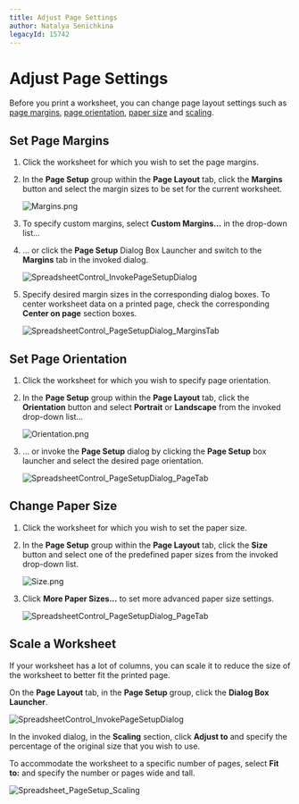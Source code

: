 ```yaml
---
title: Adjust Page Settings
author: Natalya Senichkina
legacyId: 15742
---
```

# Adjust Page Settings
Before you print a worksheet, you can change page layout settings such as [page margins](#margins), [page orientation](#orientation), [paper size](#size) and [scaling](#scale).

## <a name="margins"/>Set Page Margins
1. Click the worksheet for which you wish to set the page margins.
2. In the **Page Setup** group within the **Page Layout** tab, click the **Margins** button and select the margin sizes to be set for the current worksheet.
	
	![Margins.png](../../../images/img21167.png)
3. To specify custom margins, select **Custom Margins...** in the drop-down list...
4. ... or click the **Page Setup** Dialog Box Launcher and switch to the **Margins** tab in the invoked dialog.
	
	![SpreadsheetControl_InvokePageSetupDialog](../../../images/img118304.png)
5. Specify desired margin sizes in the corresponding dialog boxes. To center worksheet data on a printed page, check the corresponding **Center on page** section boxes.
	
	![SpreadsheetControl_PageSetupDialog_MarginsTab](../../../images/img118188.png)

## <a name="orientation"/>Set Page Orientation
1. Click the worksheet for which you wish to specify page orientation.
2. In the **Page Setup** group within the **Page Layout** tab, click the **Orientation** button and select **Portrait** or **Landscape** from the invoked drop-down list...
	
	![Orientation.png](../../../images/img21169.png)
3. ... or invoke the **Page Setup** dialog by clicking the **Page Setup** box launcher and select the desired page orientation.
	
	![SpreadsheetControl_PageSetupDialog_PageTab](../../../images/img118189.png)

## <a name="size"/>Change Paper Size
1. Click the worksheet for which you wish to set the paper size.
2. In the **Page Setup** group within the **Page Layout** tab, click the **Size** button and select one of the predefined paper sizes from the invoked drop-down list.
	
	![Size.png](../../../images/img21168.png)
3. Click **More Paper Sizes...** to set more advanced paper size settings.
	
	![SpreadsheetControl_PageSetupDialog_PageTab](../../../images/img118189.png)

<a name="scale"/>

## Scale a Worksheet
If your worksheet has a lot of columns, you can scale it to reduce the size of the worksheet to better fit the printed page.

On the **Page Layout** tab, in the **Page Setup** group, click the **Dialog Box Launcher**.

![SpreadsheetControl_InvokePageSetupDialog](../../../images/img118304.png)

In the invoked dialog, in the **Scaling** section, click **Adjust to** and specify the percentage of the original size that you wish to use.

To accommodate the worksheet to a specific number of pages, select **Fit to:** and specify the number or pages wide and tall.

![Spreadsheet_PageSetup_Scaling](../../../images/img128823.png)